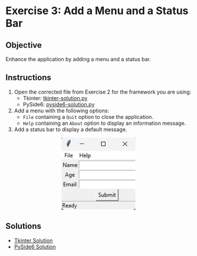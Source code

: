 # Exercise 3: Add a Menu and a Status Bar

## Objective

Enhance the application by adding a menu and a status bar.

## Instructions

1. Open the corrected file from Exercise 2 for the framework you are using:
   - Tkinter: [tkinter-solution.py](../2/tkinter-solution.py)
   - PySide6: [pyside6-solution.py](../2/pyside6-solution.py)
2. Add a menu with the following options:
   - `File` containing a `Quit` option to close the application.
   - `Help` containing an `About` option to display an information message.
3. Add a status bar to display a default message.

<div align="center">
    <img src="./3.png" alt="result">
</div>

## Solutions

- [Tkinter Solution](./tkinter-solution.py)
- [PySide6 Solution](./pyside6-solution.py)
